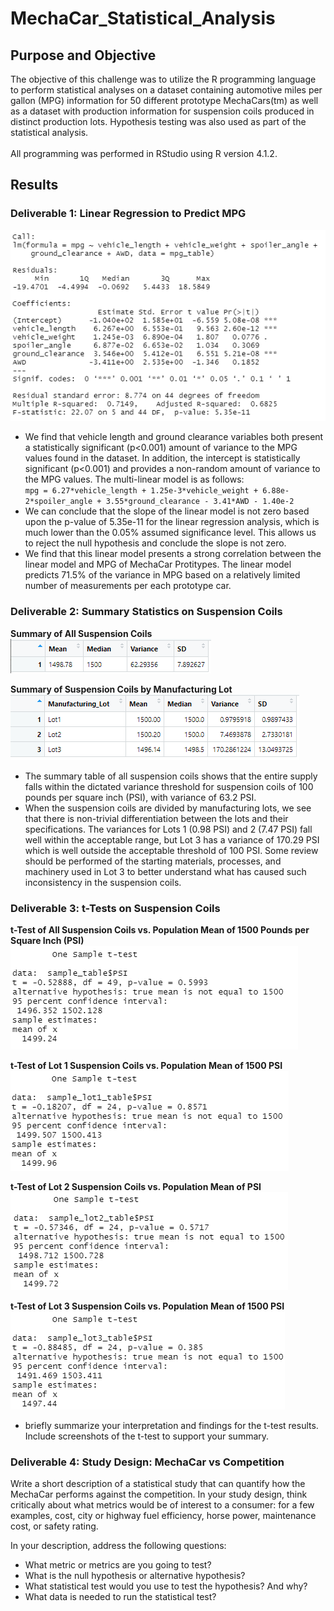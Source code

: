 # MechaCar_Statistical_Analysis
## Purpose and Objective
The objective of this challenge was to utilize the R programming language to perform statistical analyses on a dataset containing automotive miles per gallon (MPG) information for 50 different prototype MechaCars(tm) as well as a dataset with production information for suspension coils produced in distinct production lots. Hypothesis testing was also used as part of the statistical analysis. <br><br> All programming was performed in RStudio using R version 4.1.2.

## Results
### Deliverable 1: Linear Regression to Predict MPG
<kbd>![Linear Regression of MPG Data](Resources/linear_regression.png)</kbd>
- We find that vehicle length and ground clearance variables both present a statistically significant (p<0.001) amount of variance to the MPG values found in the dataset. In addition, the intercept is statistically significant (p<0.001) and provides a non-random amount of variance to the MPG values. The multi-linear model is as follows:<br>```mpg = 6.27*vehicle_length + 1.25e-3*vehicle_weight + 6.88e-2*spoiler_angle + 3.55*ground_clearance - 3.41*AWD - 1.40e-2```
- We can conclude that the slope of the linear model is not zero based upon the p-value of 5.35e-11 for the linear regression analysis, which is much lower than the 0.05% assumed significance level. This allows us to reject the null hypothesis and conclude the slope is not zero.
- We find that this linear model presents a strong correlation between the linear model and MPG of MechaCar Protitypes. The linear model predicts 71.5% of the variance in MPG based on a relatively limited number of measurements per each prototype car. 

### Deliverable 2: Summary Statistics on Suspension Coils
**Summary of All Suspension Coils**<br>
<kbd>![Summary of All Suspension Coils](Resources/total_mfg_summary.png)</kbd>

**Summary of Suspension Coils by Manufacturing Lot**<br>
<kbd>![Summary of Suspension Coils by Manufacturing Lot](Resources/by_lot_mfg_summary.png)</kbd>

- The summary table of all suspension coils shows that the entire supply falls within the dictated variance threshold for suspension coils of 100 pounds per square inch (PSI), with variance of 63.2 PSI.
- When the suspension coils are divided by manufacturing lots, we see that there is non-trivial differentiation between the lots and their specifications. The variances for Lots 1 (0.98 PSI) and 2 (7.47 PSI) fall well within the acceptable range, but Lot 3 has a variance of 170.29 PSI which is well outside the acceptable threshold of 100 PSI. Some review should be performed of the starting materials, processes, and machinery used in Lot 3 to better understand what has caused such inconsistency in the suspension coils.

### Deliverable 3: t-Tests on Suspension Coils
**t-Test of All Suspension Coils vs. Population Mean of 1500 Pounds per Square Inch (PSI)**<br>
<kbd>![t-Test of all suspension coils](Resources/t-test_all_lots.png)</kbd>

**t-Test of Lot 1 Suspension Coils vs. Population Mean of 1500 PSI**<br>
<kbd>![t-Test of Lot 1 suspension coils](Resources/t-test_lot1.png)</kbd>

**t-Test of Lot 2 Suspension Coils vs. Population Mean of PSI**<br>
<kbd>![t-Test of Lot 2 suspension coils](Resources/t-test_lot2.png)</kbd>

**t-Test of Lot 3 Suspension Coils vs. Population Mean of 1500 PSI**<br>
<kbd>![t-Test of Lot 3 suspension coils](Resources/t-test_lot3.png)</kbd>
- briefly summarize your interpretation and findings for the t-test results. Include screenshots of the t-test to support your summary.

### Deliverable 4: Study Design: MechaCar vs Competition
Write a short description of a statistical study that can quantify how the MechaCar performs against the competition. In your study design, think critically about what metrics would be of interest to a consumer: for a few examples, cost, city or highway fuel efficiency, horse power, maintenance cost, or safety rating.

In your description, address the following questions:
- What metric or metrics are you going to test?
- What is the null hypothesis or alternative hypothesis?
- What statistical test would you use to test the hypothesis? And why?
- What data is needed to run the statistical test?
